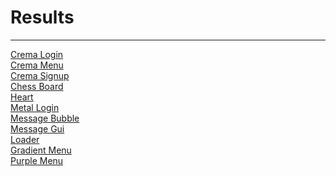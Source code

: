 <h1>Results</h1>
<hr>
<a href="https://codepen.io/shoshajs/pen/wBwymLY">Crema Login</a><br>
<a href="https://codepen.io/shoshajs/pen/XJrZqbd">Crema Menu</a><br>
<a href="https://codepen.io/shoshajs/pen/raBJvOx">Crema Signup</a><br>
<a href="https://codepen.io/shoshajs/pen/XJrZqdK">Chess Board</a><br>
<a href="https://codepen.io/shoshajs/pen/emOVrzJ">Heart</a><br>
<a href="https://codepen.io/shoshajs/pen/emOVrdZ">Metal Login</a><br>
<a href="https://codepen.io/shoshajs/pen/xbKYjRd">Message Bubble</a><br>
<a href="https://codepen.io/shoshajs/pen/GgKQdrX">Message Gui</a><br>
<a href="https://codepen.io/shoshajs/pen/bNbXBBx">Loader</a><br>
<a href="https://codepen.io/shoshajs/pen/VYwPEWe">Gradient Menu</a><br>
<a href="https://codepen.io/shoshajs/pen/pvoRXdz">Purple Menu</a><br>
